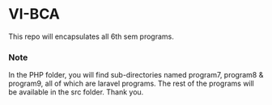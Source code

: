 # VI-BCA
This repo will encapsulates all 6th sem programs.

### Note

In the PHP folder, you will find sub-directories named program7, program8 & program9, all of which are laravel programs. The rest of the programs will be available in the src folder.
Thank you.
